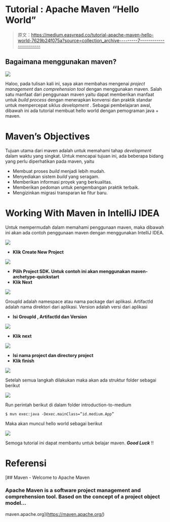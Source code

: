 # Tutorial : Apache Maven “Hello World”

> 原文：<https://medium.easyread.co/tutorial-apache-maven-hello-world-7629b24f075a?source=collection_archive---------7----------------------->

## Bagaimana menggunakan maven?

![](img/26954db8c2c5a5f38c5fea5767e3ca9a.png)

Haloo, pada tulisan kali ini, saya akan membahas mengenai *project* *management* dan *comprehension tool* dengan menggunakan maven. Salah satu manfaat dari penggunaan maven yaitu dapat memberikan manfaat untuk *build process* dengan menerapkan konvensi dan praktik standar untuk mempercepat siklus *development* . Sebagai pembelajaran awal, dibawah ini ada tutorial membuat hello world dengan pemograman java + maven.

# Maven’s Objectives

Tujuan utama dari maven adalah untuk memahami tahap *development* dalam waktu yang singkat. Untuk mencapai tujuan ini, ada beberapa bidang yang perlu diperhatikan pada maven, yaitu

*   Membuat proses *build* menjadi lebih mudah.
*   Menyediakan sistem *build* yang seragam.
*   Memberikan informasi proyek yang berkualitas.
*   Memberikan pedoman untuk pengembangan praktik terbaik.
*   Mengizinkan migrasi transparan ke fitur baru.

# Working With Maven in IntelliJ IDEA

Untuk mempermudah dalam memahami penggunaan maven, maka dibawah ini akan ada contoh penggunaan maven dengan menggunakan IntelliJ IDEA.

![](img/f729bb6e345efa4dde4c1e9a51521cc2.png)

*   **Klik Create New Project**

![](img/e679c7eb4a50bbaefb60765cb2e3f17a.png)

*   **Pilih Project SDK. Untuk contoh ini akan menggunakan maven-archetype-quickstart**
*   **Klik Next**

![](img/544768814c5f891cac6355052c7e6d33.png)

GroupId adalah namespace atau nama package dari aplikasi. ArtifactId adalah nama direktori dari aplikasi. Version adalah versi dari aplikasi

*   **Isi GroupId , ArtifactId dan Version**

![](img/9fccf9f47107e7290de926e8303aec04.png)

*   **Klik next**

![](img/7dc7de266c8e29072ef072fcacc2fc11.png)

*   **Isi nama project dan directory project**
*   **Klik finish**

![](img/928c927089f7acf13575a4ae44c753f1.png)

Setelah semua langkah dilakukan maka akan ada struktur folder sebagai berikut

![](img/9af8d5eb2c90bb2394c3ebb27d7aa0ca.png)

Run perintah berikut di dalam folder introduction-to-medium

```
$ mvn exec:java -Dexec.mainClass=”id.medium.App”
```

Maka akan muncul hello world sebagai berikut

![](img/4e6efecd52d93249fb4bcc29fb49fedd.png)

Semoga tutorial ini dapat membantu untuk belajar maven. ***Good Luck*** !!

# **Referensi**

[](https://maven.apache.org/) [## Maven - Welcome to Apache Maven

### Apache Maven is a software project management and comprehension tool. Based on the concept of a project object model…

maven.apache.org](https://maven.apache.org/)